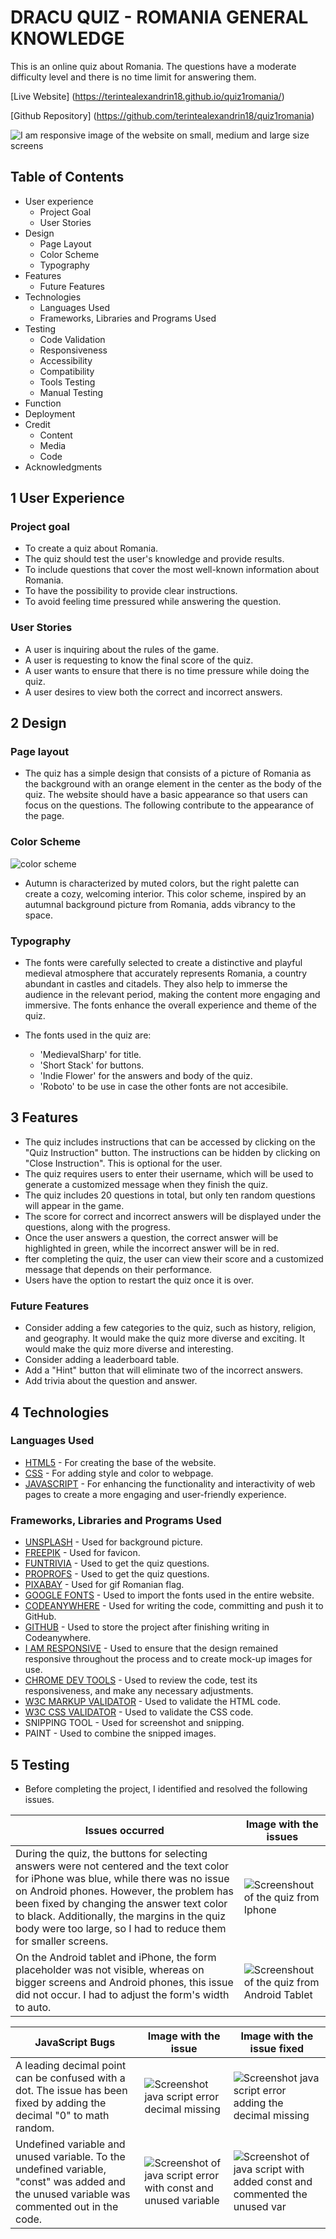 # DRACU QUIZ - ROMANIA GENERAL KNOWLEDGE

This is an online quiz about Romania. The questions have a moderate difficulty level and there is no time limit for answering them.

[Live Website] (<https://terintealexandrin18.github.io/quiz1romania/>)

[Github Repository] (<https://github.com/terintealexandrin18/quiz1romania>)

![I am responsive image of the website on small, medium and large size screens](assets/images/readme/iamresponsive.png)

## Table of Contents

- User experience
  - Project Goal
  - User Stories
- Design
  - Page Layout
  - Color Scheme
  - Typography
- Features
  - Future Features
- Technologies
  - Languages Used
  - Frameworks, Libraries and Programs Used
- Testing
  - Code Validation
  - Responsiveness
  - Accessibility
  - Compatibility
  - Tools Testing
  - Manual Testing
- Function
- Deployment
- Credit
  - Content
  - Media
  - Code
- Acknowledgments

## 1 User Experience

### Project goal

- To create a quiz about Romania.
- The quiz should test the user's knowledge and provide results.
- To include questions that cover the most well-known information about Romania.
- To have the possibility to provide clear instructions.
- To avoid feeling time pressured while answering the question.
  
### User Stories

- A user is inquiring about the rules of the game.
- A user is requesting to know the final score of the quiz.
- A user wants to ensure that there is no time pressure while doing the quiz.
- A user desires to view both the correct and incorrect answers.

## 2 Design

### Page layout

- The quiz has a simple design that consists of a picture of Romania as the background with an orange element in the center as the body of the quiz. The website should have a basic appearance so that users can focus on the questions. The following contribute to the appearance of the page.

### Color Scheme

![color scheme](assets/images/readme/colors.png)

- Autumn is characterized by muted colors, but the right palette can create a cozy, welcoming interior. This color scheme, inspired by an autumnal background picture from Romania, adds vibrancy to the space.

### Typography

- The fonts were carefully selected to create a distinctive and playful medieval atmosphere that accurately represents Romania, a country abundant in castles and citadels. They also help to immerse the audience in the relevant period, making the content more engaging and immersive. The fonts enhance the overall experience and theme of the quiz.

- The fonts used in the quiz are:
  - 'MedievalSharp' for title.
  - 'Short Stack' for buttons.
  - 'Indie Flower' for the answers and body of the quiz.
  - 'Roboto' to be use in case the other fonts are not accesibile.

## 3 Features

- The quiz includes instructions that can be accessed by clicking on the "Quiz Instruction" button. The instructions can be hidden by clicking on "Close Instruction". This is optional for the user.
- The quiz requires users to enter their username, which will be used to generate a customized message when they finish the quiz.
- The quiz includes 20 questions in total, but only ten random questions will appear in the game.
- The score for correct and incorrect answers will be displayed under the questions, along with the progress.
- Once the user answers a question, the correct answer will be highlighted in green, while the incorrect answer will be in red.
- fter completing the quiz, the user can view their score and a customized message that depends on their performance.
- Users have the option to restart the quiz once it is over.

### Future Features

- Consider adding a few categories to the quiz, such as history, religion, and geography. It would make the quiz more diverse and exciting. It would make the quiz more diverse and interesting.
- Consider adding a leaderboard table.
- Add a "Hint" button that will eliminate two of the incorrect answers.
- Add trivia about the question and answer.

## 4 Technologies

### Languages Used

- [HTML5](https://en.wikipedia.org/wiki/HTML5) - For creating the base of the website.
- [CSS](https://en.wikipedia.org/wiki/CSS) - For adding style and color to webpage.
- [JAVASCRIPT](https://en.wikipedia.org/wiki/JavaScript) - For enhancing the functionality and interactivity of web pages to create a more engaging and user-friendly experience.

### Frameworks, Libraries and Programs Used

- [UNSPLASH](https://unsplash.com/) - Used for background picture.
- [FREEPIK](https://www.freepik.com/) - Used for favicon.
- [FUNTRIVIA](https://www.funtrivia.com/) - Used to get the quiz questions.
- [PROPROFS](https://www.proprofs.com/) - Used to get the quiz questions.
- [PIXABAY](https://pixabay.com/) - Used for gif Romanian flag.
- [GOOGLE FONTS](https://fonts.google.com/) - Used to import the fonts used in the entire website.
- [CODEANYWHERE](https://codeanywhere.com/) - Used for writing the code, committing and push it to GitHub.
- [GITHUB](https://github.com/) - Used to store the project after finishing writing in Codeanywhere.
- [I AM RESPONSIVE](https://ui.dev/amiresponsive) - Used to ensure that the design remained responsive throughout the process and to create mock-up images for use.
- [CHROME DEV TOOLS](https://developer.chrome.com/docs/devtools/) - Used to review the code, test its responsiveness, and make any necessary adjustments.
- [W3C MARKUP VALIDATOR](https://validator.w3.org/) - Used to validate the HTML code.
- [W3C CSS VALIDATOR](https://jigsaw.w3.org/css-validator/) - Used to validate the CSS code.
- SNIPPING TOOL - Used for screenshot and snipping.
- PAINT - Used to combine the snipped images.

## 5 Testing

- Before completing the project, I identified and resolved the following issues.
  
|Issues occurred| Image with the issues|
|--|--|
|During the quiz, the buttons for selecting answers were not centered and the text color for iPhone was blue, while there was no issue on Android phones. However, the problem has been fixed by changing the answer text color to black. Additionally, the margins in the quiz body were too large, so I had to reduce them for smaller screens.|![Screenshout of the quiz from Iphone](assets/images/readme/androidvsiphone.png)|
|On the Android tablet and iPhone, the form placeholder was not visible, whereas on bigger screens and Android phones, this issue did not occur. I had to adjust the form's width to auto.|![Screenshout of the quiz from Android Tablet](assets/images/readme/tablet1.png)

|JavaScript Bugs|Image with the issue|Image with the issue fixed|
|--|--|--|
|A leading decimal point can be confused with a dot. The issue has been fixed by adding the decimal "0" to math random.|![Screenshot java script error decimal missing](assets/images/readme/jsvalidation1.png)|![Screenshot java script error adding the decimal missing](assets/images/readme/jsvalidation1fixed.png)|
|Undefined variable and unused variable. To the undefined variable, "const" was added and the unused variable was commented out in the code.|![Screenshot of java script error with const and unused variable](assets/images/readme/jsvalidation2.png)|![Screenshot of java script with added const and commented the unused var](assets/images/readme/jsvalidation2fixed.png)|
